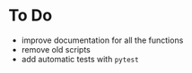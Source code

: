 # To Do
- improve documentation for all the functions
- remove old scripts
- add automatic tests with `pytest`